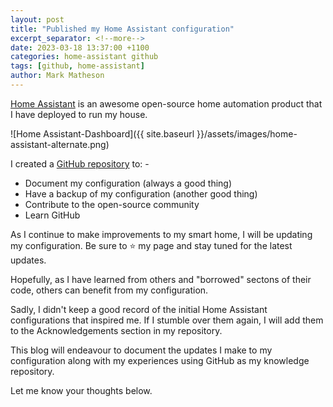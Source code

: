 ```yaml
---
layout: post
title: "Published my Home Assistant configuration"
excerpt_separator: <!--more-->
date: 2023-03-18 13:37:00 +1100
categories: home-assistant github
tags: [github, home-assistant]
author: Mark Matheson
---
```


[Home Assistant](https://home-assistant.io) is an awesome open-source home automation product that I have deployed to run my house.

<!--more-->

![Home Assistant-Dashboard]({{ site.baseurl }}/assets/images/home-assistant-alternate.png)

I created a [GitHub repository](https://github.com/nzrunner/home-assistant) to: -

- Document my configuration (always a good thing)
- Have a backup of my configuration (another good thing)
- Contribute to the open-source community
- Learn GitHub

As I continue to make improvements to my smart home, I will be updating my configuration. Be sure to ⭐ my page and stay tuned for the latest updates.

Hopefully, as I have learned from others and "borrowed" sectons of their code, others can benefit from my configuration.

Sadly, I didn't keep a good record of the initial Home Assistant configurations that inspired me. If I stumble over them again, I will add them to the Acknowledgements section in my repository.

This blog will endeavour to document the updates I make to my configuration along with my experiences using GitHub as my knowledge repository.

Let me know your thoughts below.
